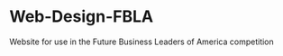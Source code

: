 Web-Design-FBLA
===============

Website for use in the Future Business Leaders of America competition
